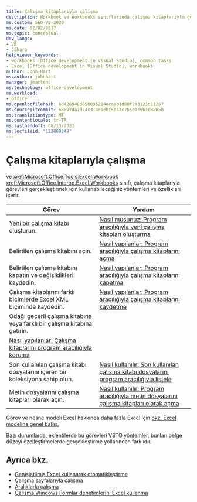 ```yaml
---
title: Çalışma kitaplarıyla çalışma
description: Workbook ve Workbooks sınıflarında çalışma kitaplarıyla görevleri gerçekleştirmek için kullanılan yöntemlerin ve özelliklerin yer içerdiğini öğrenin.
ms.custom: SEO-VS-2020
ms.date: 02/02/2017
ms.topic: conceptual
dev_langs:
- VB
- CSharp
helpviewer_keywords:
- workbooks [Office development in Visual Studio], common tasks
- Excel [Office development in Visual Studio], workbooks
author: John-Hart
ms.author: johnhart
manager: jmartens
ms.technology: office-development
ms.workload:
- office
ms.openlocfilehash: 6d426948d658895214ecaab1d80f2a3121d11267
ms.sourcegitcommit: 68897da7d74c31ae1ebf5d47c7b5ddc9b108265b
ms.translationtype: MT
ms.contentlocale: tr-TR
ms.lasthandoff: 08/13/2021
ms.locfileid: "122068249"
---
```

# <a name="work-with-workbooks"></a>Çalışma kitaplarıyla çalışma
  ve <xref:Microsoft.Office.Tools.Excel.Workbook> <xref:Microsoft.Office.Interop.Excel.Workbooks> sınıfı, çalışma kitaplarıyla görevleri gerçekleştirmek için kullanabileceğiniz yöntemleri ve özellikleri içerir.

|Görev|Yordam|
|----------|---------------|
|Yeni bir çalışma kitabı oluşturun.|[Nasıl musunuz: Program aracılığıyla yeni çalışma kitapları oluşturma](../vsto/how-to-programmatically-create-new-workbooks.md)|
|Belirtilen çalışma kitabını açın.|[Nasıl yapılanlar: Program aracılığıyla çalışma kitaplarını açma](../vsto/how-to-programmatically-open-workbooks.md)|
|Belirtilen çalışma kitabını kapatın ve değişiklikleri kaydedin.|[Nasıl yapılanlar: Program aracılığıyla çalışma kitaplarını kapatma](../vsto/how-to-programmatically-close-workbooks.md)|
|Çalışma kitaplarını farklı biçimlerde Excel XML biçiminde kaydedin.|[Nasıl yapılanlar: Program aracılığıyla çalışma kitaplarını kaydetme](../vsto/how-to-programmatically-save-workbooks.md)|
|Odağı geçerli çalışma kitabına veya farklı bir çalışma kitabına getirin.|
|[Nasıl yapılanlar: Çalışma kitaplarını program aracılığıyla koruma](../vsto/how-to-programmatically-protect-workbooks.md)|
|Son kullanılan çalışma kitabı dosyalarını içeren bir koleksiyona sahip olun.|[Nasıl kullanılır: Son kullanılan çalışma kitabı dosyalarını program aracılığıyla listele](../vsto/how-to-programmatically-list-recently-used-workbook-files.md)|
|Metin dosyalarını çalışma kitapları olarak açın.|[Nasıl kullanılır: Program aracılığıyla metin dosyalarını çalışma kitapları olarak açma](../vsto/how-to-programmatically-open-text-files-as-workbooks.md)|

 Görev ve nesne modeli Excel hakkında daha fazla Excel için [bkz. Excel modeline genel bakış.](../vsto/excel-object-model-overview.md)

 Bazı durumlarda, eklentilerde bu görevleri VSTO yöntemler, bunları belge düzeyi özelleştirmelerde gerçekleştirme yollarından farklıdır.

## <a name="see-also"></a>Ayrıca bkz.
- [Genişletilmiş Excel kullanarak otomatikleştirme](../vsto/automating-excel-by-using-extended-objects.md)
- [Çalışma sayfalarıyla çalışma](../vsto/working-with-worksheets.md)
- [Aralıklarla çalışma](../vsto/working-with-ranges.md)
- [Çalışma Windows Formlar denetimlerini Excel kullanma](../vsto/using-windows-forms-controls-on-excel-worksheets.md)
